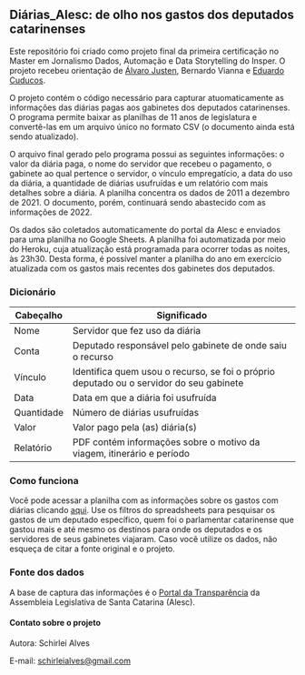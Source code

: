 ## Diárias_Alesc: de olho nos gastos dos deputados catarinenses

Este repositório foi criado como projeto final da primeira certificação no Master em Jornalismo Dados, Automação e Data Storytelling do Insper. O projeto recebeu orientação de [Álvaro Justen](https://github.com/turicas), Bernardo Vianna e [Eduardo Cuducos](https://github.com/cuducos). 

O projeto contém o código necessário para capturar atuomaticamente as informações das diárias pagas aos gabinetes dos deputados catarinenses. O programa permite baixar as planilhas de 11 anos de legislatura e convertê-las em um arquivo único no formato CSV (o documento ainda está sendo atualizado).  

O arquivo final gerado pelo programa possui as seguintes informações: o valor da diária paga, o nome do servidor que recebeu o pagamento, o gabinete ao qual pertence o servidor, o vínculo empregatício, a data do uso da diária, a quantidade de diárias usufruídas e um relatório com mais detalhes sobre a diária. A planilha concentra os dados de 2011 a dezembro de 2021. O documento, porém, continuará sendo abastecido com as informações de 2022.

Os dados são coletados automaticamente do portal da Alesc e enviados para uma planilha no Google Sheets. A planilha foi automatizada por meio do Heroku, cuja atualização está programada para ocorrer todas as noites, às 23h30. Desta forma, é possível manter a planilha do ano em exercício atualizada com os gastos mais recentes dos gabinetes dos deputados. 

### Dicionário 

| Cabeçalho  |  Significado  |
| ---------- | ------------- |
|  Nome | Servidor que fez uso da diária |
|  Conta | Deputado responsável pelo gabinete de onde saiu o recurso |
|  Vínculo | Identifica quem usou o recurso, se foi o próprio deputado ou o servidor do seu gabinete |
|  Data | Data em que a diária foi usufruída |
|  Quantidade | Número de diárias usufruídas |
|  Valor | Valor pago pela (as) diária(s) |
|  Relatório | PDF contém informações sobre o motivo da viagem, itinerário e período  |

### Como funciona

Você pode acessar a planilha com as informações sobre os gastos com diárias clicando [aqui](https://bit.ly/3ESXenJ). Use os filtros do spreadsheets para pesquisar os gastos de um deputado específico, quem foi o parlamentar catarinense que gastou mais e até mesmo os destinos para onde os deputados e os servidores de seus gabinetes viajaram. Caso você utilize os dados, não esqueça de citar a fonte original e o projeto.

### Fonte dos dados

A base de captura das informações é o [Portal da Transparência](https://transparencia.alesc.sc.gov.br/diarias_dados_abertos.php) da Assembleia Legislativa de Santa Catarina (Alesc). 

#### Contato sobre o projeto

Autora: Schirlei Alves

E-mail: schirleialves@gmail.com
